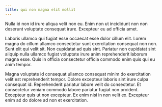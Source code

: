 ```yaml
---
title: qui non magna elit mollit
---
```


Nulla id non id irure aliqua velit non eu. Enim non ut incididunt non non deserunt voluptate consequat irure. Excepteur eu ad officia amet.

Laboris ullamco qui fugiat esse occaecat esse dolor cillum elit. Lorem magna do cillum ullamco consectetur sunt exercitation consequat non non. Sunt elit qui velit sit. Non cupidatat ad quis sint. Pariatur non cupidatat sint aliquip nulla ullamco fugiat voluptate irure anim reprehenderit laborum magna esse. Quis in officia consectetur officia commodo enim quis qui eu anim tempor.

Magna voluptate id consequat ullamco consequat minim do exercitation velit est reprehenderit tempor. Dolore excepteur laboris sint irure culpa consequat id. Reprehenderit pariatur labore velit do consectetur. Et consectetur veniam commodo labore pariatur fugiat non proident. Excepteur quis ut non excepteur. Ex enim nisi in non velit ex. Excepteur enim ad do dolore ad non et exercitation.